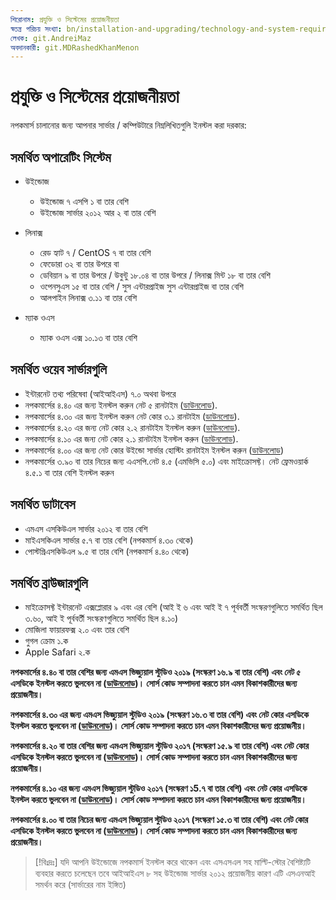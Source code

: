 ```yaml
---
শিরোনাম: প্রযুক্তি ও সিস্টেমের প্রয়োজনীয়তা
স্বতন্ত্র পরিচয় সংখ্যা: bn/installation-and-upgrading/technology-and-system-requirements
লেখক: git.AndreiMaz
অবদানকারী: git.MDRashedKhanMenon
---
```


# প্রযুক্তি ও সিস্টেমের প্রয়োজনীয়তা

নপকমার্স চালানোর জন্য আপনার সার্ভার / কম্পিউটারে নিম্নলিখিতগুলি ইনস্টল করা দরকার:

## সমর্থিত অপারেটিং সিস্টেম

* উইন্ডোজ
  * উইন্ডোজ ৭ এসপি ১ বা তার বেশি
  * উইন্ডোজ সার্ভার ২০১২ আর ২ বা তার বেশি

* লিনাক্স
  * রেড হ্যাট ৭ / CentOS ৭ বা তার বেশি
  * ফেডোরা ৩২ বা তার উপরে বা
  * ডেবিয়ান ৯ বা তার উপরে / উবুন্টু ১৮.০৪ বা তার উপরে / লিনাক্স মিন্ট ১৮ বা তার বেশি
  * ওপেনসুএস ১৫ বা তার বেশি / সুস এন্টারপ্রাইজ সুস এন্টারপ্রাইজ বা তার বেশি
  * আলপাইন লিনাক্স ৩.১১ বা তার বেশি

* ম্যাক ওএস
  * ম্যাক ওএস এক্স ১০.১৩ বা তার বেশি

## সমর্থিত ওয়েব সার্ভারগুলি

* ইন্টারনেট তথ্য পরিষেবা (আইআইএস) ৭.০ অথবা উপরে
* নপকমার্সের ৪.৪০ এর জন্য ইনস্টল করুন নেট ৫ রানটাইম ([ডাউনলোড](https://dotnet.microsoft.com/ডাউনলোড/dotnet/thank-you/runtime-aspnetcore-5.0.3-windows-hosting-bundle-installer)).
* নপকমার্সের ৪.৩০ এর জন্য  ইনস্টল করুন নেট কোর ৩.১ রানটাইম ([ডাউনলোড](https://dotnet.microsoft.com/ডাউনলোড/dotnet-core/thank-you/runtime-aspnetcore-3.1.3-windows-hosting-bundle-installer)).
* নপকমার্সের ৪.২০ এর জন্য নেট কোর ২.২ রানটাইম ইনস্টল করুন ([ডাউনলোড](https://dotnet.microsoft.com/ডাউনলোড)).
* নপকমার্সের ৪.১০ এর জন্য নেট কোর ২.১ রানটাইম ইনস্টল করুন ([ডাউনলোড](https://dotnet.microsoft.com/ডাউনলোড)).
* নপকমার্সের ৪.০০ এর জন্য নেট কোর উইন্ডো সার্ভার হোস্টিং রানটাইম ইনস্টল করুন ([ডাউনলোড](https://dotnet.microsoft.com/ডাউনলোড))
* নপকমার্সের ৩.৯০ বা তার নিচের জন্য এএসপি.নেট ৪.৫ (এমভিসি ৫.০) এবং মাইক্রোসফ্ট। নেট ফ্রেমওয়ার্ক ৪.৫.১ বা তার বেশি ইনস্টল করুন

## সমর্থিত ডাটাবেস

* এমএস এসকিউএল সার্ভার ২০১২ বা তার বেশি
* মাইএসকিএল সার্ভার ৫.৭ বা তার বেশি (নপকমার্স ৪.৩০ থেকে)
* পোস্টগ্রিএসকিউএল ৯.৫ বা তার বেশি (নপকমার্স ৪.৪০ থেকে)

## সমর্থিত ব্রাউজারগুলি

* মাইক্রোসফ্ট ইন্টারনেট এক্সপ্লোরার ৯ এবং এর বেশি (আই ই ৬ এবং আই ই ৭ পূর্ববর্তী সংস্করণগুলিতে সমর্থিত ছিল ৩.৬০, আই ই পূর্ববর্তী সংস্করণগুলিতে সমর্থিত ছিল ৪.১০)
* মোজিলা ফায়ারফক্স ২.০ এবং তার বেশি
* গুগল ক্রোম ১.ক
* Apple Safari ২.ক

**নপকমার্সের  ৪.৪০ বা তার বেশির জন্য এমএস ভিজ্যুয়াল স্টুডিও ২০১৯ (সংস্করণ ১৬.৯ বা তার বেশি) এবং নেট ৫ এসডিকে ইনস্টল করতে ভুলবেন না ([ডাউনলোড](https://dotnet.microsoft.com/ডাউনলোড/dotnet/thank-you/sdk-5.0.200-windows-x64-installer))। সোর্স কোড সম্পাদনা করতে চান এমন বিকাশকারীদের জন্য প্রয়োজনীয়।**

**নপকমার্সের  ৪.৩০ এর জন্য এমএস ভিজ্যুয়াল স্টুডিও ২০১৯ (সংস্করণ ১৬.৩ বা তার বেশি) এবং নেট কোর এসডিকে ইনস্টল করতে ভুলবেন না ([ডাউনলোড](https://dotnet.microsoft.com/ডাউনলোড/dotnet-core/thank-you/sdk-3.1.201-windows-x64-installer))। সোর্স কোড সম্পাদনা করতে চান এমন বিকাশকারীদের জন্য প্রয়োজনীয়।**

**নপকমার্সের ৪.২০ বা তার বেশির জন্য এমএস ভিজ্যুয়াল স্টুডিও ২০১৭ (সংস্করণ ১৫.৯ বা তার বেশি) এবং নেট কোর এসডিকে ইনস্টল করতে ভুলবেন না ([ডাউনলোড](https://dotnet.microsoft.com/ডাউনলোড))। সোর্স কোড সম্পাদনা করতে চান এমন বিকাশকারীদের জন্য প্রয়োজনীয়।**

**নপকমার্সের ৪.১০ এর জন্য এমএস ভিজ্যুয়াল স্টুডিও ২০১৭ (সংস্করণ ১5.৭ বা তার বেশি) এবং নেট কোর এসডিকে ইনস্টল করতে ভুলবেন না ([ডাউনলোড](https://dotnet.microsoft.com/ডাউনলোড))। সোর্স কোড সম্পাদনা করতে চান এমন বিকাশকারীদের জন্য প্রয়োজনীয়।**

**নপকমার্সের ৪.০০ বা তার নিচের জন্য এমএস ভিজ্যুয়াল স্টুডিও ২০১৭ (সংস্করণ ১৫.৩ বা তার বেশি) এবং নেট কোর এসডিকে ইনস্টল করতে ভুলবেন না ([ডাউনলোড](https://dotnet.microsoft.com/ডাউনলোড))। সোর্স কোড সম্পাদনা করতে চান এমন বিকাশকারীদের জন্য প্রয়োজনীয়।**

> [!বিঃদ্রঃ]
> যদি আপনি উইন্ডোজে নপকমার্স ইনস্টল করে থাকেন এবং এসএসএল সহ মাল্টি-স্টোর বৈশিষ্ট্যটি ব্যবহার করতে চলেছেন তবে আইআইএস ৮ সহ উইন্ডোজ সার্ভার ২০১২ প্রয়োজনীয় কারণ এটি এসএনআই সমর্থন করে (সার্ভারের নাম ইঙ্গিত)
